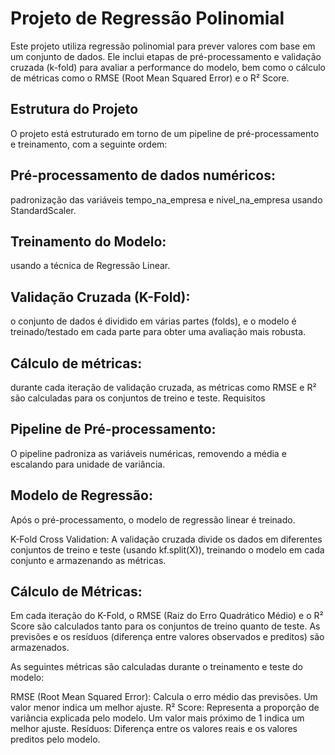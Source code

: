 # Projeto de Regressão Polinomial


Este projeto utiliza regressão polinomial para prever valores com base em um conjunto de dados. Ele inclui etapas de pré-processamento e validação cruzada (k-fold) para avaliar a performance do modelo, bem como o cálculo de métricas como o RMSE (Root Mean Squared Error) e o R² Score.

## Estrutura do Projeto
O projeto está estruturado em torno de um pipeline de pré-processamento e treinamento, com a seguinte ordem:

## Pré-processamento de dados numéricos: 
padronização das variáveis tempo_na_empresa e nivel_na_empresa usando StandardScaler.

## Treinamento do Modelo:
 usando a técnica de Regressão Linear.
## Validação Cruzada (K-Fold): 
o conjunto de dados é dividido em várias partes (folds), e o modelo é treinado/testado em cada parte para obter uma avaliação mais robusta.

## Cálculo de métricas:
 durante cada iteração de validação cruzada, as métricas como RMSE e R² são calculadas para os conjuntos de treino e teste.
Requisitos


## Pipeline de Pré-processamento:

O pipeline padroniza as variáveis numéricas, removendo a média e escalando para unidade de variância.

## Modelo de Regressão:
Após o pré-processamento, o modelo de regressão linear é treinado.

K-Fold Cross Validation:
A validação cruzada divide os dados em diferentes conjuntos de treino e teste (usando kf.split(X)), treinando o modelo em cada conjunto e armazenando as métricas.

## Cálculo de Métricas:

Em cada iteração do K-Fold, o RMSE (Raiz do Erro Quadrático Médio) e o R² Score são calculados tanto para os conjuntos de treino quanto de teste.
As previsões e os resíduos (diferença entre valores observados e preditos) são armazenados.

As seguintes métricas são calculadas durante o treinamento e teste do modelo:

  RMSE (Root Mean Squared Error): Calcula o erro médio das previsões. Um valor menor indica um melhor ajuste.
  R² Score: Representa a proporção de variância explicada pelo modelo. Um valor mais próximo de 1 indica um melhor ajuste.
  Resíduos: Diferença entre os valores reais e os valores preditos pelo modelo.
